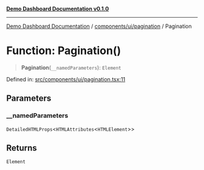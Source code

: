 [**Demo Dashboard Documentation v0.1.0**](../../../../README.md)

***

[Demo Dashboard Documentation](../../../../modules.md) / [components/ui/pagination](../README.md) / Pagination

# Function: Pagination()

> **Pagination**(`__namedParameters`): `Element`

Defined in: [src/components/ui/pagination.tsx:11](https://github.com/quanggdungg0609/demo-dashboard/blob/b55cc6ef037a292ef4b8bf41b596e28cace15611/src/components/ui/pagination.tsx#L11)

## Parameters

### \_\_namedParameters

`DetailedHTMLProps`\<`HTMLAttributes`\<`HTMLElement`\>\>

## Returns

`Element`
